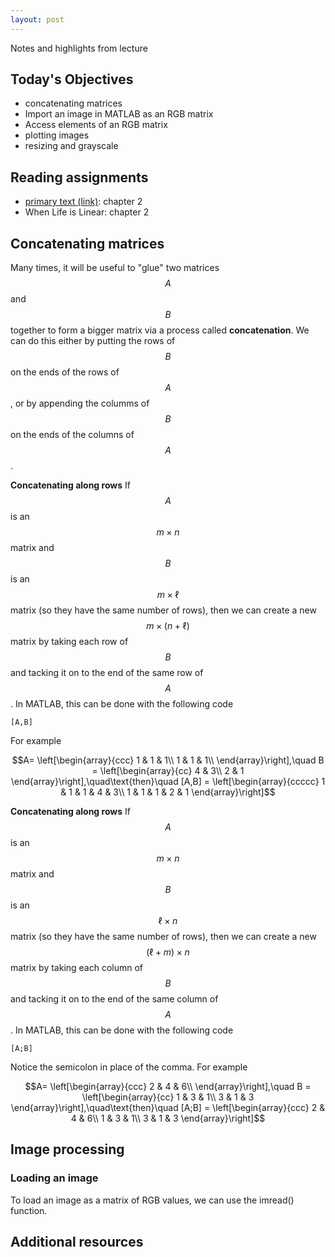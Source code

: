 ```yaml
---
layout: post
---
```


Notes and highlights from lecture

## Today's Objectives

* concatenating matrices
* Import an image in MATLAB as an RGB matrix
* Access elements of an RGB matrix
* plotting images
* resizing and grayscale

## Reading assignments

* <a target="_parent" href="../../../extras/textbook.pdf">primary text (link)</a>: chapter 2
* When Life is Linear: chapter 2

## Concatenating matrices
Many times, it will be useful to "glue" two matrices $$A$$ and $$B$$ together to form a bigger matrix via a process called **concatenation**.  We can do this either by putting the rows of $$B$$ on the ends of the rows of $$A$$, or by appending the columms of $$B$$ on the ends of the columns of $$A$$.

**Concatenating along rows**
If $$A$$ is an $$m\times n$$ matrix and $$B$$ is an $$m\times \ell$$ matrix (so they have the same number of rows), then we can create a new $$m\times (n+\ell)$$ matrix by taking each row of $$B$$ and tacking it on to the end of the same row of $$A$$.  In MATLAB, this can be done with the following code

```
[A,B]
```

For example

$$A=  \left[\begin{array}{ccc}
1 & 1 & 1\\
1 & 1 & 1\\
\end{array}\right],\quad
B = \left[\begin{array}{cc}
4 & 3\\
2 & 1
\end{array}\right],\quad\text{then}\quad
[A,B] = \left[\begin{array}{ccccc}
1 & 1 & 1 & 4 & 3\\
1 & 1 & 1 & 2 & 1
\end{array}\right]$$

**Concatenating along rows**
If $$A$$ is an $$m\times n$$ matrix and $$B$$ is an $$\ell\times n$$ matrix (so they have the same number of rows), then we can create a new $$(\ell+m)\times n$$ matrix by taking each column of $$B$$ and tacking it on to the end of the same column of $$A$$.  In MATLAB, this can be done with the following code

```
[A;B]
```

Notice the semicolon in place of the comma.  For example

$$A=  \left[\begin{array}{ccc}
2 & 4 & 6\\
\end{array}\right],\quad
B = \left[\begin{array}{cc}
1 & 3 & 1\\
3 & 1 & 3
\end{array}\right],\quad\text{then}\quad
[A;B] = \left[\begin{array}{ccc}
2 & 4 & 6\\
1 & 3 & 1\\
3 & 1 & 3
\end{array}\right]$$

## Image processing

### Loading an image

To load an image as a matrix of RGB values, we can use the imread() function.  

## Additional resources


